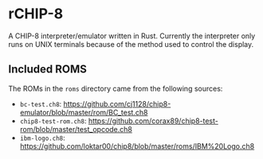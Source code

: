 # rCHIP-8

A CHIP-8 interpreter/emulator written in Rust. Currently the interpreter only
runs on UNIX terminals because of the method used to control the display.

## Included ROMS

The ROMs in the `roms` directory came from the following sources:
- `bc-test.ch8`: <https://github.com/cj1128/chip8-emulator/blob/master/rom/BC_test.ch8>
- `chip8-test-rom.ch8`: <https://github.com/corax89/chip8-test-rom/blob/master/test_opcode.ch8>
- `ibm-logo.ch8`: <https://github.com/loktar00/chip8/blob/master/roms/IBM%20Logo.ch8>

